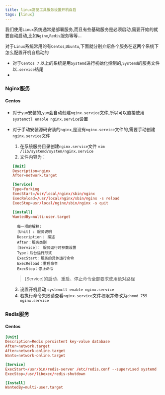 ```yaml
---
title: linux常见工具服务设置开机自启
tags: [linux]
---
```


我们使用`Linux`系统通常是部署服务,而且有些基础服务是必须启动,需要开始的就要自动启动,比如`Nginx`,`Redis`服务等等...

<!--more-->

对于`Linux`系统常用的有`Centos`,`Ubuntu`,下面就分别介绍各个服务在这两个系统下怎么配置开机自启动的

* 对于`Centos 7` 以上的系统是用`Systemd`进行初始化控制的,`Systemd`的服务文件以`.service`结尾
* 

### Nginx服务

#### Centos

* 对于`yum`安装的,`yum`会自动创建`nginx.service`文件,所以可以直接使用`systemctl enable nginx.service`设置
* 对于手动安装源码安装的`nginx`,是没有`nginx.service`文件的,需要手动创建`nginx.service`文件
   1. 在系统服务目录创建`nginx.service`文件 `vim /lib/systemd/system/nginx.service`
   2. 文件内容为：
    ```cnf
    [Unit]
    Description=nginx
    After=network.target

    [Service]
    Type=forking
    ExecStart=/usr/local/nginx/sbin/nginx
    ExecReload=/usr/local/nginx/sbin/nginx -s reload
    ExecStop=usr/local/nginx/sbin/nginx -s quit

    [install]
    WantedBy=multi-user.target
    ```
        每一项的解释:
        [Unit] : 服务说明
        Description： 描述
        After：服务类别
        [Service]： 服务运行时参数设置
        Type：后台运行形式
        ExecStart：服务的具体运行命令
        ExecReload：重启命令
        ExecStop：停止命令

    > [Service]的启动、重启、停止命令全部要求使用绝对路径

    [Install]: 运行级别下服务安装的相关设置，可设置为多用户

    3. 设置开机启动 `systemctl enable nginx.service`
    4. 若执行命令失败请查看`nginx.service`文件权限并修改为`chmod 755 nginx.service`

### Redis服务

#### Centos

```cnf
[Unit]
Description=Redis persistent key-value database
After=network.target
After=network-online.target
Wants=network-online.target

[Service]
ExecStart=/usr/bin/redis-server /etc/redis.conf --supervised systemd
ExecStop=/usr/libexec/redis-shutdown

[Install]
WantedBy=multi-user.target
```